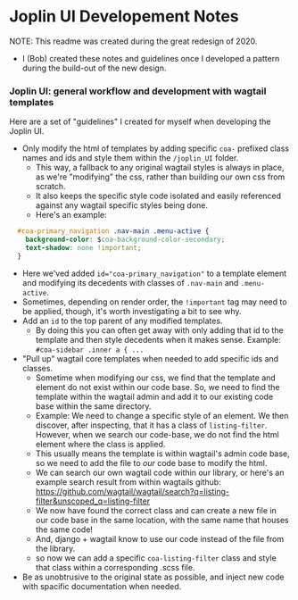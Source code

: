 # Joplin UI Developement Notes

NOTE: This readme was created during the great redesign of 2020.
- I (Bob) created these notes and guidelines once I developed a pattern during the build-out of the new design.

### Joplin UI: general workflow and development with wagtail templates

Here are a set of "guidelines" I created for myself when developing the Joplin UI.

- Only modify the html of templates by adding specific `coa-` prefixed class names and ids and style them within the `/joplin_UI` folder.
  - This way, a fallback to any original wagtail styles is always in place, as we're "modifying" the css, rather than building our own css from scratch.
  - It also keeps the specific style code isolated and easily referenced against any wagtail specific styles being done.
  - Here's an example:
```css
  #coa-primary_navigation .nav-main .menu-active {
    background-color: $coa-background-color-secondary;
    text-shadow: none !important;
  }
```
  - Here we'ved added `id="coa-primary_navigation"` to a template element and modifying its decedents with classes of `.nav-main` and `.menu-active`.
  - Sometimes, depending on render order, the `!important` tag may need to be applied, though, it's worth investigating a bit to see why.
- Add an `id` to the top parent of any modified templates.
  - By doing this you can often get away with only adding that id to the template and then style decedents when it makes sense. Example: `#coa-sidebar .inner a { ...`
- "Pull up" wagtail core templates when needed to add specific ids and classes.
  - Sometime when modifying our css, we find that the template and element do not exist within our code base. So, we need to find the template within the wagtail admin and add it to our existing code base within the same directory.
  - Example: We need to change a specific style of an element. We then discover, after inspecting, that it has a class of `listing-filter`. However, when we search our code-base, we do not find the html element where the class is applied.
  - This usually means the template is within wagtail's admin code base, so we need to add the file to _our_ code base to modify the html. 
  - We can search our own wagtail code within our library, or here's an example search result from within wagtails github: https://github.com/wagtail/wagtail/search?q=listing-filter&unscoped_q=listing-filter
  - We now have found the correct class and can create a new file in our code base in the same location, with the same name that houses the same code!
  - And, django + wagtail know to use our code instead of the file from the library.
  - so now we can add a specific `coa-listing-filter` class and style that class within a corresponding .scss file.
- Be as unobtrusive to the original state as possible, and inject new code with spacific documentation when needed.
